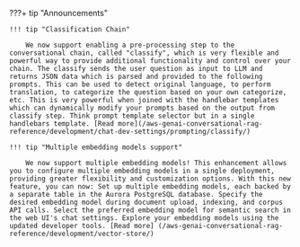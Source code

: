 
???+ tip "Announcements"

    !!! tip "Classification Chain"

        We now support enabling a pre-processing step to the conversational chain, called "classify", which is very flexible and powerful way to provide additional functionality and control over your chain. The classify sends the user question as input to LLM and returns JSON data which is parsed and provided to the following prompts. This can be used to detect original language, to perform translation, to categorize the question based on your own categorize, etc. This is very powerful when joined with the handlebar templates which can dynamically modify your prompts based on the output from classify step. Think prompt template selector but in a single handlebars template. [Read more](/aws-genai-conversational-rag-reference/development/chat-dev-settings/prompting/classify/)

    !!! tip "Multiple embedding models support"

        We now support multiple embedding models! This enhancement allows you to configure multiple embedding models in a single deployment, providing greater flexibility and customization options. With this new feature, you can now: Set up multiple embedding models, each backed by a separate table in the Aurora PostgreSQL database. Specify the desired embedding model during document upload, indexing, and corpus API calls. Select the preferred embedding model for semantic search in the web UI's chat settings. Explore your embedding models using the updated developer tools. [Read more] (/aws-genai-conversational-rag-reference/development/vector-store/)
